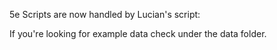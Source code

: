 5e Scripts are now handled by Lucian's script: 

If you're looking for example data check under the data folder.